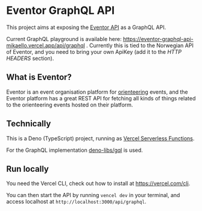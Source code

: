 # Eventor GraphQL API

This project aims at exposing the [Eventor API](https://eventor.orienteering.org/api/documentation) as a GraphQL API.

Current GraphQL playground is available here: https://eventor-graphql-api-mikaello.vercel.app/api/graphql .
Currently this is tied to the Norwegian API of Eventor, and you need to bring your own ApiKey (add it to the _HTTP HEADERS_
section).

## What is Eventor?

Eventor is an event organisation platform for [orienteering](https://en.wikipedia.org/wiki/Orienteering) events, and the Eventor platform has a great REST API for fetching all kinds of things related to the orienteering events hosted on their platform.

## Technically

This is a Deno (TypeScript) project, running as [Vercel Serverless Functions](https://vercel.com/docs/serverless-functions/introduction).

For the GraphQL implementation [deno-libs/gql](https://github.com/deno-libs/gql) is used.

## Run locally

You need the Vercel CLI, check out how to install at https://vercel.com/cli.

You can then start the API by running `vencel dev` in your terminal, and access localhost at `http://localhost:3000/api/graphql`.
